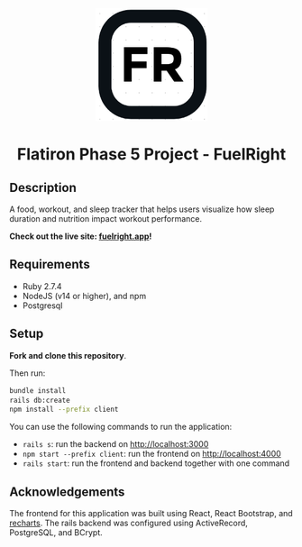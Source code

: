 <!-- [![Build Status](https://travis-ci.com/ryanhutzley/fuel-right-backend-api.svg?branch=master)](https://travis-ci.com/ryanhutzley/fuel-right-backend-api)

[![Code Coverage](https://img.shields.io/codecov/c/github/ryanhutzley/fuel-right-backend-api)](https://codecov.io/github/ryanhutzley/fuel-right-backend-api) -->

<div align="center">

<img src="https://github.com/ryanhutzley/fuel-right-backend-api/blob/master/client/src/icon/FuelRight Logo.png" alt="FuelRight" width="200" height="200" />
  
# Flatiron Phase 5 Project - FuelRight
  
</div>

## Description

A food, workout, and sleep tracker that helps users visualize how sleep duration and nutrition impact workout performance.

**Check out the live site: [fuelright.app](https://www.fuelright.app)!**

## Requirements

- Ruby 2.7.4
- NodeJS (v14 or higher), and npm
- Postgresql

## Setup

**Fork and clone this repository**.

Then run:

```sh
bundle install
rails db:create
npm install --prefix client
```

You can use the following commands to run the application:

- `rails s`: run the backend on [http://localhost:3000](http://localhost:3000)
- `npm start --prefix client`: run the frontend on
  [http://localhost:4000](http://localhost:4000)
- `rails start`: run the frontend and backend together with one command


## Acknowledgements

The frontend for this application was built using React, React Bootstrap, and [recharts](https://github.com/recharts/recharts). The rails backend was configured using ActiveRecord, PostgreSQL, and BCrypt.
